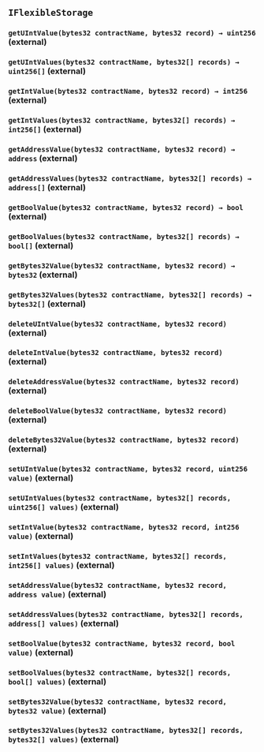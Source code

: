 ## `IFlexibleStorage`

### `getUIntValue(bytes32 contractName, bytes32 record) → uint256` (external)

### `getUIntValues(bytes32 contractName, bytes32[] records) → uint256[]` (external)

### `getIntValue(bytes32 contractName, bytes32 record) → int256` (external)

### `getIntValues(bytes32 contractName, bytes32[] records) → int256[]` (external)

### `getAddressValue(bytes32 contractName, bytes32 record) → address` (external)

### `getAddressValues(bytes32 contractName, bytes32[] records) → address[]` (external)

### `getBoolValue(bytes32 contractName, bytes32 record) → bool` (external)

### `getBoolValues(bytes32 contractName, bytes32[] records) → bool[]` (external)

### `getBytes32Value(bytes32 contractName, bytes32 record) → bytes32` (external)

### `getBytes32Values(bytes32 contractName, bytes32[] records) → bytes32[]` (external)

### `deleteUIntValue(bytes32 contractName, bytes32 record)` (external)

### `deleteIntValue(bytes32 contractName, bytes32 record)` (external)

### `deleteAddressValue(bytes32 contractName, bytes32 record)` (external)

### `deleteBoolValue(bytes32 contractName, bytes32 record)` (external)

### `deleteBytes32Value(bytes32 contractName, bytes32 record)` (external)

### `setUIntValue(bytes32 contractName, bytes32 record, uint256 value)` (external)

### `setUIntValues(bytes32 contractName, bytes32[] records, uint256[] values)` (external)

### `setIntValue(bytes32 contractName, bytes32 record, int256 value)` (external)

### `setIntValues(bytes32 contractName, bytes32[] records, int256[] values)` (external)

### `setAddressValue(bytes32 contractName, bytes32 record, address value)` (external)

### `setAddressValues(bytes32 contractName, bytes32[] records, address[] values)` (external)

### `setBoolValue(bytes32 contractName, bytes32 record, bool value)` (external)

### `setBoolValues(bytes32 contractName, bytes32[] records, bool[] values)` (external)

### `setBytes32Value(bytes32 contractName, bytes32 record, bytes32 value)` (external)

### `setBytes32Values(bytes32 contractName, bytes32[] records, bytes32[] values)` (external)
